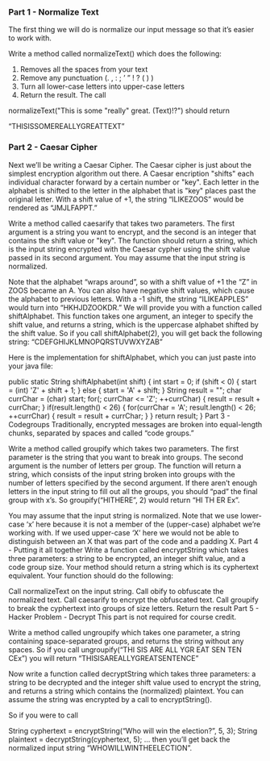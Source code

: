 ### Part 1 - Normalize Text
The first thing we will do is normalize our input message so that it’s easier to work with.

Write a method called normalizeText() which does the following:

1. Removes all the spaces from your text
2. Remove any punctuation (. , : ; ’ ” ! ? ( ) )
3. Turn all lower-case letters into upper-case letters
4. Return the result.
The call

normalizeText("This is some \"really\" great. (Text)!?")
should return

“THISISSOMEREALLYGREATTEXT”

### Part 2 - Caesar Cipher
Next we’ll be writing a Caesar Cipher. The Caesar cipher is just about the simplest encryption algorithm out there. A Caesar encription "shifts" each individual character forward by a certain number or "key". Each letter in the alphabet is shifted to the letter in the alphabet that is "key" places past the original letter. With a shift value of +1, the string “ILIKEZOOS” would be rendered as “JMJLFAPPT.”

Write a method called caesarify that takes two parameters. The first argument is a string you want to encrypt, and the second is an integer that contains the shift value or "key". The function should return a string, which is the input string encrypted with the Caesar cypher using the shift value passed in its second argument. You may assume that the input string is normalized.

Note that the alphabet “wraps around”, so with a shift value of +1 the “Z” in ZOOS became an A.
You can also have negative shift values, which cause the alphabet to previous letters. With a -1 shift, the string “ILIKEAPPLES” would turn into “HKHJDZOOKDR.”
We will provide you with a function called shiftAlphabet. This function takes one argument, an integer to specify the shift value, and returns a string, which is the uppercase alphabet shifted by the shift value. So if you call shiftAlphabet(2), you will get back the following string: “CDEFGHIJKLMNOPQRSTUVWXYZAB”

Here is the implementation for shiftAlphabet, which you can just paste into your java file:

public static String shiftAlphabet(int shift) {
    int start = 0;
    if (shift < 0) {
        start = (int) 'Z' + shift + 1;
    } else {
        start = 'A' + shift;
    }
    String result = "";
    char currChar = (char) start;
    for(; currChar <= 'Z'; ++currChar) {
        result = result + currChar;
    }
    if(result.length() < 26) {
        for(currChar = 'A'; result.length() < 26; ++currChar) {
            result = result + currChar;
        }
    }
    return result;
}
Part 3 - Codegroups
Traditionally, encrypted messages are broken into equal-length chunks, separated by spaces and called “code groups.”

Write a method called groupify which takes two parameters. The first parameter is the string that you want to break into groups. The second argument is the number of letters per group. The function will return a string, which consists of the input string broken into groups with the number of letters specified by the second argument. If there aren’t enough letters in the input string to fill out all the groups, you should “pad” the final group with x’s. So groupify(“HITHERE”, 2) would return “HI TH ER Ex”.

You may assume that the input string is normalized.
Note that we use lower-case ‘x’ here because it is not a member of the (upper-case) alphabet we’re working with. If we used upper-case ‘X’ here we would not be able to distinguish between an X that was part of the code and a padding X.
Part 4 - Putting it all together
Write a function called encryptString which takes three parameters: a string to be encrypted, an integer shift value, and a code group size. Your method should return a string which is its cyphertext equivalent. Your function should do the following:

Call normalizeText on the input string.
Call obify to obfuscate the normalized text.
Call caesarify to encrypt the obfuscated text.
Call groupify to break the cyphertext into groups of size letters.
Return the result
Part 5 - Hacker Problem - Decrypt
This part is not required for course credit.

Write a method called ungroupify which takes one parameter, a string containing space-separated groups, and returns the string without any spaces. So if you call ungroupify(“THI SIS ARE ALL YGR EAT SEN TEN CEx”) you will return “THISISAREALLYGREATSENTENCE”

Now write a function called decryptString which takes three parameters: a string to be decrypted and the integer shift value used to encrypt the string, and returns a string which contains the (normalized) plaintext. You can assume the string was encrypted by a call to encryptString().

So if you were to call

String cyphertext = encryptString(“Who will win the election?”,  5, 3);
String plaintext = decryptString(cyphertext, 5);
… then you’ll get back the normalized input string “WHOWILLWINTHEELECTION”.
